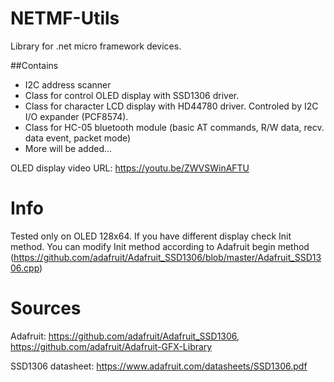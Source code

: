 # NETMF-Utils
Library for .net micro framework devices. 

##Contains 

- I2C address scanner
- Class for control OLED display with SSD1306 driver. 
- Class for character LCD display with HD44780 driver. Controled by I2C I/O expander (PCF8574).
- Class for HC-05 bluetooth module (basic AT commands, R/W data, recv. data event, packet mode)
- More will be added... 

OLED display video URL: https://youtu.be/ZWVSWinAFTU

# Info

Tested only on OLED 128x64. If you have different display check Init method. You can modify Init method according to Adafruit begin method (https://github.com/adafruit/Adafruit_SSD1306/blob/master/Adafruit_SSD1306.cpp)

# Sources

Adafruit:
https://github.com/adafruit/Adafruit_SSD1306,
https://github.com/adafruit/Adafruit-GFX-Library

SSD1306 datasheet:
https://www.adafruit.com/datasheets/SSD1306.pdf

